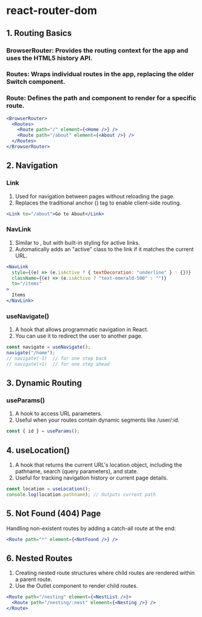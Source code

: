 # react-router-dom

## 1. Routing Basics

### BrowserRouter: Provides the routing context for the app and uses the HTML5 history API.

### Routes: Wraps individual routes in the app, replacing the older Switch component.

### Route: Defines the path and component to render for a specific route.

```jsx
<BrowserRouter>
  <Routes>
    <Route path="/" element={<Home />} />
    <Route path="/about" element={<About />} />
  </Routes>
</BrowserRouter>
```

## 2. Navigation

### Link

1. Used for navigation between pages without reloading the page.
2. Replaces the traditional anchor (<a>) tag to enable client-side routing.

```jsx
<Link to="/about">Go to About</Link>
```

### NavLink

1. Similar to <Link>, but with built-in styling for active links.
2. Automatically adds an "active" class to the link if it matches the current URL.

```jsx
<NavLink
  style={(e) => (e.isActive ? { textDecoration: "underline" } : {})}
  className={(e) => (e.isActive ? "text-emerald-500" : "")}
  to="/items"
>
  Items
</NavLink>
```

### useNavigate()

1. A hook that allows programmatic navigation in React.
2. You can use it to redirect the user to another page.

```jsx
const navigate = useNavigate();
navigate("/home");
// navigate(-1)  // for one step back
// navigate(+1)  // for one step ahead
```

## 3. Dynamic Routing

### useParams()

1. A hook to access URL parameters.
2. Useful when your routes contain dynamic segments like /user/:id.

```jsx
const { id } = useParams();
```

## 4. useLocation()

1. A hook that returns the current URL's location object, including the pathname, search (query parameters), and state.
2. Useful for tracking navigation history or current page details.

```jsx
const location = useLocation();
console.log(location.pathname); // Outputs current path
```

## 5. Not Found (404) Page

Handling non-existent routes by adding a catch-all route at the end:

```jsx
<Route path="*" element={<NotFound />} />
```

## 6. Nested Routes

1. Creating nested route structures where child routes are rendered within a parent route.
2. Use the Outlet component to render child routes.

```jsx
<Route path="/nesting" element={<NestList />}>
  <Route path="/nesting/:nest" element={<Nesting />} />
</Route>
```
